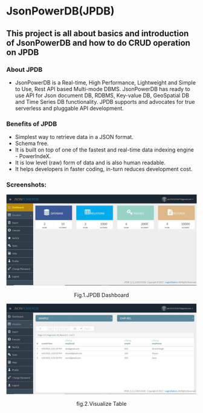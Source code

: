 <h1>JsonPowerDB(JPDB)</h1>
<h2>This project is all about basics and introduction of JsonPowerDB and how to do CRUD operation on JPDB</h2>
<h3>About JPDB</h3>
<ul>
  <li>JsonPowerDB is a Real-time, High Performance, Lightweight and Simple to Use, Rest API based Multi-mode DBMS. 
    JsonPowerDB has ready to use API for Json document DB, RDBMS, Key-value DB, GeoSpatial DB and Time Series DB 
    functionality. JPDB supports and advocates for true serverless and pluggable API development.
  </li>
</ul>
 <h3>Benefits of JPDB</h3>
  <ul>
    <li>Simplest way to retrieve data in a JSON format.</li>
    <li>Schema free.</li>
    <li>It is built on top of one of the fastest and real-time data indexing engine - PowerIndeX.</li>
    <li>It is low level (raw) form of data and is also human readable.</li>
    <li>It helps developers in faster coding, in-turn reduces development cost.</li>
  </ul>
  <h3>Screenshots:</h3>
  <img src="https://github.com/arvindevelop/JsonPowerDB/blob/main/Assets/screenshots/dashboard-jpdb.JPG" alt="My cool logo"/>
  <p align="center" text-weight="bold">
    Fig.1.JPDB Dashboard
</p>
<img src="https://github.com/arvindevelop/JsonPowerDB/blob/main/Assets/screenshots/database-jpdb.JPG" alt="My cool logo"/>
  <p align="center" text-weight="bold">
    fig.2.Visualize Table
</p>
  
  
  
  
